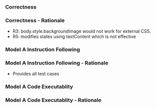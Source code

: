 ### Correctness	

### Correctness - Rationale

- R3: body.style.backgroundImage would not work for external CSS.
- R5: modifies states using textContent which is not effective

### Model A Instruction Following

### Model A Instruction Following - Rationale

- Provides all test cases

### Model A Code Executablity

### Model A Code Executablity - Rationale

